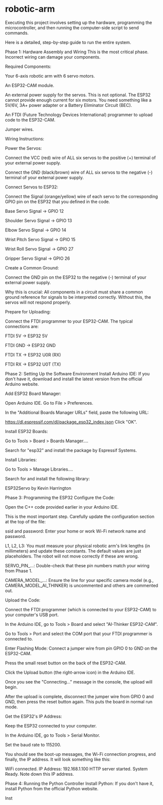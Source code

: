 # robotic-arm

Executing this project involves setting up the hardware, programming the microcontroller, and then running the computer-side script to send commands.

Here is a detailed, step-by-step guide to run the entire system.

Phase 1: Hardware Assembly and Wiring
This is the most critical phase. Incorrect wiring can damage your components.

Required Components:

Your 6-axis robotic arm with 6 servo motors.

An ESP32-CAM module.

An external power supply for the servos. This is not optional. The ESP32 cannot provide enough current for six motors. You need something like a 5V/6V, 3A+ power adapter or a Battery Eliminator Circuit (BEC).

An FTDI (Future Technology Devices International) programmer to upload code to the ESP32-CAM.

Jumper wires.

Wiring Instructions:

Power the Servos:

Connect the VCC (red) wire of ALL six servos to the positive (+) terminal of your external power supply.

Connect the GND (black/brown) wire of ALL six servos to the negative (-) terminal of your external power supply.

Connect Servos to ESP32:

Connect the Signal (orange/yellow) wire of each servo to the corresponding GPIO pin on the ESP32 that you defined in the code.

Base Servo Signal -> GPIO 12

Shoulder Servo Signal -> GPIO 13

Elbow Servo Signal -> GPIO 14

Wrist Pitch Servo Signal -> GPIO 15

Wrist Roll Servo Signal -> GPIO 27

Gripper Servo Signal -> GPIO 26

Create a Common Ground:

Connect the GND pin on the ESP32 to the negative (-) terminal of your external power supply.

Why this is crucial: All components in a circuit must share a common ground reference for signals to be interpreted correctly. Without this, the servos will not respond properly.

Prepare for Uploading:

Connect the FTDI programmer to your ESP32-CAM. The typical connections are:

FTDI 5V -> ESP32 5V

FTDI GND -> ESP32 GND

FTDI TX -> ESP32 U0R (RX)

FTDI RX -> ESP32 U0T (TX)

Phase 2: Setting Up the Software Environment
Install Arduino IDE: If you don't have it, download and install the latest version from the official Arduino website.

Add ESP32 Board Manager:

Open Arduino IDE. Go to File > Preferences.

In the "Additional Boards Manager URLs" field, paste the following URL:

https://dl.espressif.com/dl/package_esp32_index.json
Click "OK".

Install ESP32 Boards:

Go to Tools > Board > Boards Manager....

Search for "esp32" and install the package by Espressif Systems.

Install Libraries:

Go to Tools > Manage Libraries....

Search for and install the following library:

ESP32Servo by Kevin Harrington

Phase 3: Programming the ESP32
Configure the Code:

Open the C++ code provided earlier in your Arduino IDE.

This is the most important step. Carefully update the configuration section at the top of the file:

ssid and password: Enter your home or work Wi-Fi network name and password.

L1, L2, L3: You must measure your physical robotic arm's link lengths (in millimeters) and update these constants. The default values are just placeholders. The robot will not move correctly if these are wrong.

SERVO_PIN_...: Double-check that these pin numbers match your wiring from Phase 1.

CAMERA_MODEL_...: Ensure the line for your specific camera model (e.g., CAMERA_MODEL_AI_THINKER) is uncommented and others are commented out.

Upload the Code:

Connect the FTDI programmer (which is connected to your ESP32-CAM) to your computer's USB port.

In the Arduino IDE, go to Tools > Board and select "AI-Thinker ESP32-CAM".

Go to Tools > Port and select the COM port that your FTDI programmer is connected to.

Enter Flashing Mode: Connect a jumper wire from pin GPIO 0 to GND on the ESP32-CAM.

Press the small reset button on the back of the ESP32-CAM.

Click the Upload button (the right-arrow icon) in the Arduino IDE.

Once you see the "Connecting..." message in the console, the upload will begin.

After the upload is complete, disconnect the jumper wire from GPIO 0 and GND, then press the reset button again. This puts the board in normal run mode.

Get the ESP32's IP Address:

Keep the ESP32 connected to your computer.

In the Arduino IDE, go to Tools > Serial Monitor.

Set the baud rate to 115200.

You should see the boot-up messages, the Wi-Fi connection progress, and finally, the IP address. It will look something like this:

WiFi connected.
IP Address: 192.168.1.100
HTTP server started.
System Ready.
Note down this IP address.

Phase 4: Running the Python Controller
Install Python: If you don't have it, install Python from the official Python website.

Inst